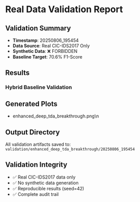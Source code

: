 # Real Data Validation Report

## Validation Summary
- **Timestamp**: 20250806_195454
- **Data Source**: Real CIC-IDS2017 Only
- **Synthetic Data**: ❌ FORBIDDEN
- **Baseline Target**: 70.6% F1-Score

## Results

### Hybrid Baseline Validation


## Generated Plots
- enhanced_deep_tda_breakthrough.png\n

## Output Directory
All validation artifacts saved to: `validation/enhanced_deep_tda_breakthrough/20250806_195454`

## Validation Integrity
- ✅ Real CIC-IDS2017 data only
- ✅ No synthetic data generation  
- ✅ Reproducible results (seed=42)
- ✅ Complete audit trail
